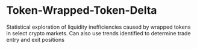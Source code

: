 # Token-Wrapped-Token-Delta
 Statistical exploration of liquidity inefficiencies caused by wrapped tokens in select crypto markets. Can also use trends identified to determine trade entry and exit positions
